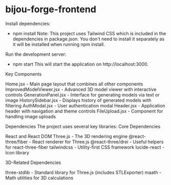 # bijou-forge-frontend

Install dependencies:

- npm install
Note: This project uses Tailwind CSS which is included in the dependencies in package.json. You don't need to install it separately as it will be installed when running npm install.

Run the development server:
- npm start
This will start the application on http://localhost:3000.

Key Components

Home.jsx - Main page layout that combines all other components
ImprovedModelViewer.jsx - Advanced 3D model viewer with interactive controls
GenerationPanel.jsx - Interface for generating models via text or image
HistorySidebar.jsx - Displays history of generated models with filtering
AuthModal.jsx - User authentication modal
Header.jsx - Application header with navigation and theme controls
FileUpload.jsx - Component for handling image uploads

Dependencies
The project uses several key libraries:
Core Dependencies

React and React DOM
Three.js - The 3D rendering engine
@react-three/fiber - React renderer for Three.js
@react-three/drei - Useful helpers for react-three-fiber
tailwindcss - Utility-first CSS framework
lucide-react - Icon library

3D-Related Dependencies

three-stdlib - Standard library for Three.js (includes STLExporter)
maath - Math utilities for 3D calculations
